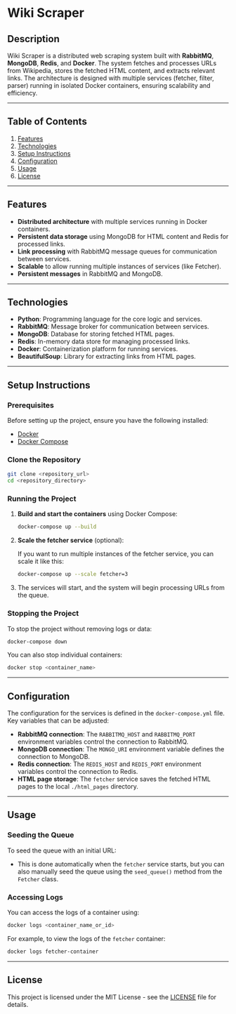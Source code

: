 
# Wiki Scraper

## Description

Wiki Scraper is a distributed web scraping system built with **RabbitMQ**, **MongoDB**, **Redis**, and **Docker**. The system fetches and processes URLs from Wikipedia, stores the fetched HTML content, and extracts relevant links. The architecture is designed with multiple services (fetcher, filter, parser) running in isolated Docker containers, ensuring scalability and efficiency.

---

## Table of Contents

1. [Features](#features)
2. [Technologies](#technologies)
3. [Setup Instructions](#setup-instructions)
4. [Configuration](#configuration)
5. [Usage](#usage)
6. [License](#license)

---

## Features

- **Distributed architecture** with multiple services running in Docker containers.
- **Persistent data storage** using MongoDB for HTML content and Redis for processed links.
- **Link processing** with RabbitMQ message queues for communication between services.
- **Scalable** to allow running multiple instances of services (like Fetcher).
- **Persistent messages** in RabbitMQ and MongoDB.

---

## Technologies

- **Python**: Programming language for the core logic and services.
- **RabbitMQ**: Message broker for communication between services.
- **MongoDB**: Database for storing fetched HTML pages.
- **Redis**: In-memory data store for managing processed links.
- **Docker**: Containerization platform for running services.
- **BeautifulSoup**: Library for extracting links from HTML pages.

---

## Setup Instructions

### Prerequisites

Before setting up the project, ensure you have the following installed:

- [Docker](https://www.docker.com/get-started)
- [Docker Compose](https://docs.docker.com/compose/install/)

### Clone the Repository

```bash
git clone <repository_url>
cd <repository_directory>
```

### Running the Project

1. **Build and start the containers** using Docker Compose:
   
   ```bash
   docker-compose up --build
   ```

2. **Scale the fetcher service** (optional):
   
   If you want to run multiple instances of the fetcher service, you can scale it like this:

   ```bash
   docker-compose up --scale fetcher=3
   ```

3. The services will start, and the system will begin processing URLs from the queue.

### Stopping the Project

To stop the project without removing logs or data:

```bash
docker-compose down
```

You can also stop individual containers:

```bash
docker stop <container_name>
```

---

## Configuration

The configuration for the services is defined in the `docker-compose.yml` file. Key variables that can be adjusted:

- **RabbitMQ connection**: The `RABBITMQ_HOST` and `RABBITMQ_PORT` environment variables control the connection to RabbitMQ.
- **MongoDB connection**: The `MONGO_URI` environment variable defines the connection to MongoDB.
- **Redis connection**: The `REDIS_HOST` and `REDIS_PORT` environment variables control the connection to Redis.
- **HTML page storage**: The `fetcher` service saves the fetched HTML pages to the local `./html_pages` directory.

---

## Usage

### Seeding the Queue

To seed the queue with an initial URL:

- This is done automatically when the `fetcher` service starts, but you can also manually seed the queue using the `seed_queue()` method from the `Fetcher` class.

### Accessing Logs

You can access the logs of a container using:

```bash
docker logs <container_name_or_id>
```

For example, to view the logs of the `fetcher` container:

```bash
docker logs fetcher-container
```

---

## License

This project is licensed under the MIT License - see the [LICENSE](LICENSE) file for details.
